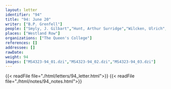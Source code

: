 ```yaml
---
layout: letter
identifier: "94"
title: "94: June 20"
writer: ["B.P. Grenfell"]
people: ["Smyly, J. Gilbart","Hunt, Arthur Surridge","Wilcken, Ulrich","Grenfell, Bernard Pyne"]
places: ["Westland Row"]
organizations: ["The Queen's College"]
references: []
addressee: []
rawDate: 
weight: 94
images: ["MS4323-94_01.dzi","MS4323-94_02.dzi","MS4323-94_03.dzi"]
---
```

{{< readFile file="./html/letters/94_letter.html">}}
{{< readFile file="./html/notes/94_notes.html">}}